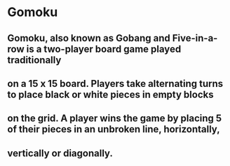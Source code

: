 # Gomoku

## Gomoku, also known as Gobang and Five-in-a-row is a two-player board game played traditionally
## on a 15 x 15 board. Players take alternating turns to place black or white pieces in empty blocks
## on the grid. A player wins the game by placing 5 of their pieces in an unbroken line, horizontally,
## vertically or diagonally.
